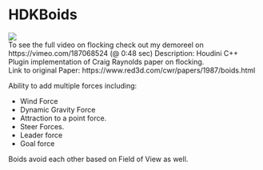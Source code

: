 # HDKBoids

<img src="https://github.com/som1990/HDKBoids/blob/master/Boids-Title.jpg?raw=true">
<br>
To see the full video on flocking check out my demoreel on https://vimeo.com/187068524 (@ 0:48 sec)
Description: Houdini C++ Plugin implementation of Craig Raynolds paper on flocking. <br>
Link to original Paper: https://www.red3d.com/cwr/papers/1987/boids.html
<br>

Ability to add multiple forces including:
- Wind Force
- Dynamic Gravity Force
- Attraction to a point force. 
- Steer Forces. 
- Leader force 
- Goal force

Boids avoid each other based on Field of View as well.


